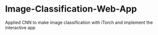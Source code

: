 # Image-Classification-Web-App
Applied CNN to make image classification with iTorch and implement the interactive app
